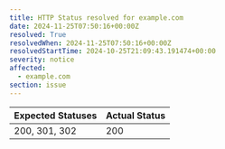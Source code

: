 ```yaml
---
title: HTTP Status resolved for example.com
date: 2024-11-25T07:50:16+00:00Z
resolved: True
resolvedWhen: 2024-11-25T07:50:16+00:00Z
resolvedStartTime: 2024-10-25T21:09:43.191474+00:00
severity: notice
affected:
  - example.com
section: issue
---
```


| Expected Statuses | Actual Status  |
|-------------------|----------------|
| 200, 301, 302 | 200 |

